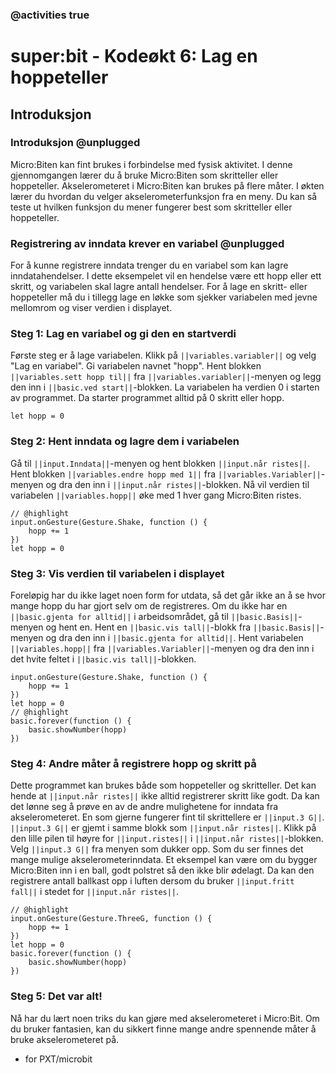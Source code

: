 ### @activities true

# super:bit - Kodeøkt 6: Lag en hoppeteller 
## Introduksjon
### Introduksjon @unplugged

Micro:Biten kan fint brukes i forbindelse med fysisk aktivitet.
I denne gjennomgangen lærer du å bruke Micro:Biten som skritteller eller hoppeteller.
Akselerometeret i Micro:Biten kan brukes på flere måter.
I økten lærer du hvordan du velger akselerometerfunksjon fra en meny.
Du kan så teste ut hvilken funksjon du mener fungerer best som skritteller eller hoppeteller.

### Registrering av inndata krever en variabel @unplugged

For å kunne registrere inndata trenger du en variabel som kan lagre inndatahendelser.
I dette eksempelet vil en hendelse være ett hopp eller ett skritt, og variabelen skal lagre antall hendelser.
For å lage en skritt- eller hoppeteller må du i tillegg lage en løkke som sjekker variabelen med jevne mellomrom og viser verdien i displayet.

### Steg 1: Lag en variabel og gi den en startverdi

Første steg er å lage variabelen.
Klikk på ``||variables.variabler||`` og velg "Lag en variabel". Gi variabelen navnet "hopp".
Hent blokken ``||variables.sett hopp til||`` fra ``||variables.variabler||``-menyen og legg den inn i ``||basic.ved start||``-blokken.
La variabelen ha verdien 0 i starten av programmet.
Da starter programmet alltid på 0 skritt eller hopp.

```blocks
let hopp = 0
```

### Steg 2: Hent inndata og lagre dem i variabelen

Gå til ``||input.Inndata||``-menyen og hent blokken ``||input.når ristes||``.
Hent blokken ``||variables.endre hopp med 1||`` fra ``||variables.Variabler||``-menyen og dra den inn i ``||input.når ristes||``-blokken.
Nå vil verdien til variabelen ``||variables.hopp||`` øke med 1 hver gang Micro:Biten ristes.

```blocks
// @highlight
input.onGesture(Gesture.Shake, function () {
    hopp += 1
})
let hopp = 0
```

### Steg 3: Vis verdien til variabelen i displayet

Foreløpig har du ikke laget noen form for utdata, så det går ikke an å se hvor mange hopp du har gjort selv om de registreres.
Om du ikke har en ``||basic.gjenta for alltid||`` i arbeidsområdet, gå til ``||basic.Basis||``-menyen og hent en.
Hent en ``||basic.vis tall||``-blokk fra ``||basic.Basis||``-menyen og dra den inn i ``||basic.gjenta for alltid||``.
Hent variabelen ``||variables.hopp||`` fra ``||variables.Variabler||``-menyen og dra den inn i det hvite feltet i ``||basic.vis tall||``-blokken.

```blocks
input.onGesture(Gesture.Shake, function () {
    hopp += 1
})
let hopp = 0
// @highlight
basic.forever(function () {
    basic.showNumber(hopp)
})
```

### Steg 4: Andre måter å registrere hopp og skritt på

Dette programmet kan brukes både som hoppeteller og skritteller.
Det kan hende at ``||input.når ristes||`` ikke alltid registrerer skritt like godt.
Da kan det lønne seg å prøve en av de andre mulighetene for inndata fra akselerometeret.
En som gjerne fungerer fint til skrittellere er ``||input.3 G||``.
``||input.3 G||`` er gjemt i samme blokk som ``||input.når ristes||``.
Klikk på den lille pilen til høyre for ``||input.ristes||`` i ``||input.når ristes||``-blokken.
Velg ``||input.3 G||`` fra menyen som dukker opp.
Som du ser finnes det mange mulige akselerometerinndata.
Et eksempel kan være om du bygger Micro:Biten inn i en ball, godt polstret så den ikke blir ødelagt.
Da kan den registrere antall ballkast opp i luften dersom du bruker ``||input.fritt fall||`` i stedet for ``||input.når ristes||``.

```blocks
// @highlight
input.onGesture(Gesture.ThreeG, function () {
    hopp += 1
})
let hopp = 0
basic.forever(function () {
    basic.showNumber(hopp)
})
```

### Steg 5: Det var alt!

Nå har du lært noen triks du kan gjøre med akselerometeret i Micro:Bit.
Om du bruker fantasien, kan du sikkert finne mange andre spennende måter å bruke akselerometeret på.

* for PXT/microbit
<script src="https://makecode.com/gh-pages-embed.js"></script><script>makeCodeRender("{{ site.makecode.home_url }}", "{{ site.github.owner_name }}/{{ site.github.repository_name }}");</script>
